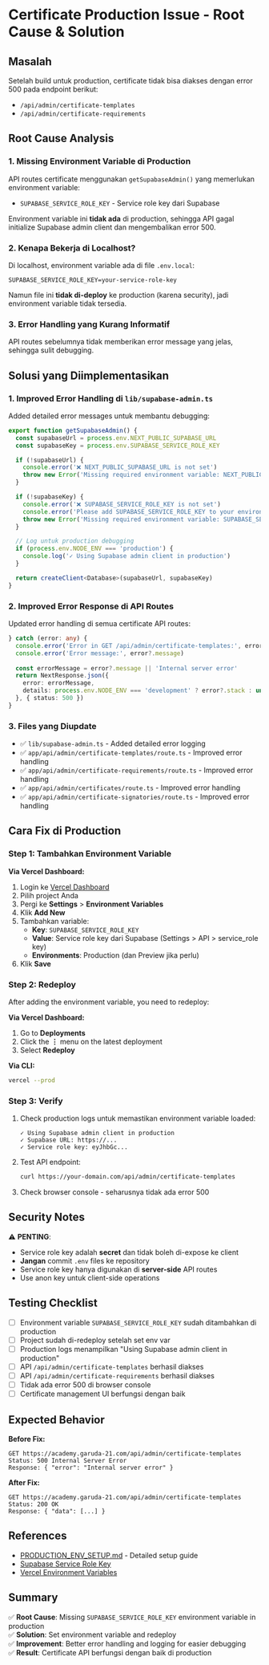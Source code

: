 # Certificate Production Issue - Root Cause & Solution

## Masalah

Setelah build untuk production, certificate tidak bisa diakses dengan error 500 pada endpoint berikut:
- `/api/admin/certificate-templates` 
- `/api/admin/certificate-requirements`

## Root Cause Analysis

### 1. **Missing Environment Variable di Production**

API routes certificate menggunakan `getSupabaseAdmin()` yang memerlukan environment variable:
- `SUPABASE_SERVICE_ROLE_KEY` - Service role key dari Supabase

Environment variable ini **tidak ada** di production, sehingga API gagal initialize Supabase admin client dan mengembalikan error 500.

### 2. **Kenapa Bekerja di Localhost?**

Di localhost, environment variable ada di file `.env.local`:
```env
SUPABASE_SERVICE_ROLE_KEY=your-service-role-key
```

Namun file ini **tidak di-deploy** ke production (karena security), jadi environment variable tidak tersedia.

### 3. **Error Handling yang Kurang Informatif**

API routes sebelumnya tidak memberikan error message yang jelas, sehingga sulit debugging.

## Solusi yang Diimplementasikan

### 1. **Improved Error Handling di `lib/supabase-admin.ts`**

Added detailed error messages untuk membantu debugging:

```typescript
export function getSupabaseAdmin() {
  const supabaseUrl = process.env.NEXT_PUBLIC_SUPABASE_URL
  const supabaseKey = process.env.SUPABASE_SERVICE_ROLE_KEY

  if (!supabaseUrl) {
    console.error('❌ NEXT_PUBLIC_SUPABASE_URL is not set')
    throw new Error('Missing required environment variable: NEXT_PUBLIC_SUPABASE_URL')
  }

  if (!supabaseKey) {
    console.error('❌ SUPABASE_SERVICE_ROLE_KEY is not set')
    console.error('Please add SUPABASE_SERVICE_ROLE_KEY to your environment variables')
    throw new Error('Missing required environment variable: SUPABASE_SERVICE_ROLE_KEY')
  }

  // Log untuk production debugging
  if (process.env.NODE_ENV === 'production') {
    console.log('✓ Using Supabase admin client in production')
  }

  return createClient<Database>(supabaseUrl, supabaseKey)
}
```

### 2. **Improved Error Response di API Routes**

Updated error handling di semua certificate API routes:

```typescript
} catch (error: any) {
  console.error('Error in GET /api/admin/certificate-templates:', error)
  console.error('Error message:', error?.message)
  
  const errorMessage = error?.message || 'Internal server error'
  return NextResponse.json({ 
    error: errorMessage,
    details: process.env.NODE_ENV === 'development' ? error?.stack : undefined
  }, { status: 500 })
}
```

### 3. **Files yang Diupdate**

- ✅ `lib/supabase-admin.ts` - Added detailed error logging
- ✅ `app/api/admin/certificate-templates/route.ts` - Improved error handling
- ✅ `app/api/admin/certificate-requirements/route.ts` - Improved error handling
- ✅ `app/api/admin/certificates/route.ts` - Improved error handling
- ✅ `app/api/admin/certificate-signatories/route.ts` - Improved error handling

## Cara Fix di Production

### Step 1: Tambahkan Environment Variable

**Via Vercel Dashboard:**

1. Login ke [Vercel Dashboard](https://vercel.com)
2. Pilih project Anda
3. Pergi ke **Settings** > **Environment Variables**
4. Klik **Add New**
5. Tambahkan variable:
   - **Key**: `SUPABASE_SERVICE_ROLE_KEY`
   - **Value**: Service role key dari Supabase (Settings > API > service_role key)
   - **Environments**: Production (dan Preview jika perlu)
6. Klik **Save**

### Step 2: Redeploy

After adding the environment variable, you need to redeploy:

**Via Vercel Dashboard:**
1. Go to **Deployments**
2. Click the **⋮** menu on the latest deployment
3. Select **Redeploy**

**Via CLI:**
```bash
vercel --prod
```

### Step 3: Verify

1. Check production logs untuk memastikan environment variable loaded:
   ```
   ✓ Using Supabase admin client in production
   ✓ Supabase URL: https://...
   ✓ Service role key: eyJhbGc...
   ```

2. Test API endpoint:
   ```bash
   curl https://your-domain.com/api/admin/certificate-templates
   ```

3. Check browser console - seharusnya tidak ada error 500

## Security Notes

⚠️ **PENTING**: 
- Service role key adalah **secret** dan tidak boleh di-expose ke client
- **Jangan** commit `.env` files ke repository
- Service role key hanya digunakan di **server-side** API routes
- Use anon key untuk client-side operations

## Testing Checklist

- [ ] Environment variable `SUPABASE_SERVICE_ROLE_KEY` sudah ditambahkan di production
- [ ] Project sudah di-redeploy setelah set env var
- [ ] Production logs menampilkan "Using Supabase admin client in production"
- [ ] API `/api/admin/certificate-templates` berhasil diakses
- [ ] API `/api/admin/certificate-requirements` berhasil diakses
- [ ] Tidak ada error 500 di browser console
- [ ] Certificate management UI berfungsi dengan baik

## Expected Behavior

**Before Fix:**
```
GET https://academy.garuda-21.com/api/admin/certificate-templates
Status: 500 Internal Server Error
Response: { "error": "Internal server error" }
```

**After Fix:**
```
GET https://academy.garuda-21.com/api/admin/certificate-templates
Status: 200 OK
Response: { "data": [...] }
```

## References

- [PRODUCTION_ENV_SETUP.md](./PRODUCTION_ENV_SETUP.md) - Detailed setup guide
- [Supabase Service Role Key](https://supabase.com/docs/guides/api/api-keys#service-role-key)
- [Vercel Environment Variables](https://vercel.com/docs/concepts/projects/environment-variables)

## Summary

✅ **Root Cause**: Missing `SUPABASE_SERVICE_ROLE_KEY` environment variable in production  
✅ **Solution**: Set environment variable and redeploy  
✅ **Improvement**: Better error handling and logging for easier debugging  
✅ **Result**: Certificate API berfungsi dengan baik di production  

